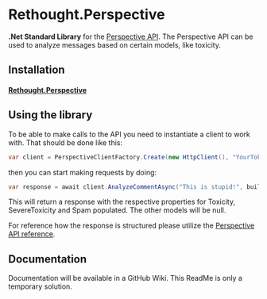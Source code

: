 # Rethought.Perspective

**.Net Standard Library** for the [Perspective API](https://www.perspectiveapi.com/). The Perspective API can be used to analyze messages
based on certain models, like toxicity. 

## Installation

#### [Rethought.Perspective](https://www.nuget.org/packages/Rethought.Perspective/)

## Using the library

To be able to make calls to the API you need to instantiate a client to work with. That should be done like this:
```csharp
var client = PerspectiveClientFactory.Create(new HttpClient(), "YourToken");
```
then you can start making requests by doing:
```csharp
var response = await client.AnalyzeCommentAsync("This is stupid!", builder => builder.WithModel(Model.Toxicity | Model.ToxicitySevere));
```

This will return a response with the respective properties for Toxicity, SevereToxicity and Spam populated. The other models will be null.

For reference how the response is structured please utilize the [Perspective API reference](https://github.com/conversationai/perspectiveapi/blob/master/api_reference.md/).


## Documentation

Documentation will be available in a GitHub Wiki. This ReadMe is only a temporary solution.
